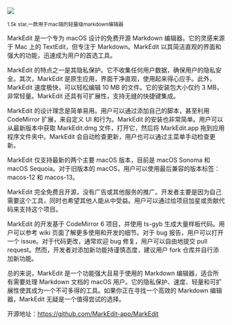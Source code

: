 <img src="/assets/image/250101-MarkEdit.png"/>

<small>1.5k star,一款用于mac端的轻量级markdown编辑器</small>

MarkEdit 是一个专为 macOS 设计的免费开源 Markdown 编辑器。它的灵感来源于 Mac 上的 TextEdit，但专注于 Markdown。MarkEdit 以其简洁直观的界面和强大的功能，迅速成为用户的首选工具。

MarkEdit 的特点之一是其隐私保护。它不收集任何用户数据，确保用户的隐私安全。其次，MarkEdit 是原生应用，界面干净直观，使用起来得心应手。此外，MarkEdit 速度极快，可以轻松编辑 10 MB 的文件。它的安装包大小仅约 3 MB，非常轻量。MarkEdit 还具有可扩展性，支持无缝的快捷键集成。

MarkEdit 的设计理念是简单易用。用户可以通过添加自己的脚本，甚至利用 CodeMirror 扩展，来自定义 UI 和行为。MarkEdit 的安装也非常简单。用户可以从最新版本中获取 MarkEdit.dmg 文件，打开它，然后将 MarkEdit.app 拖到应用程序文件夹中。MarkEdit 会自动检查更新，用户也可以通过主菜单手动检查更新。

MarkEdit 仅支持最新的两个主要 macOS 版本，目前是 macOS Sonoma 和 macOS Sequoia。对于旧版本的 macOS，用户可以使用最后兼容的版本标签：macos-12 和 macos-13。

MarkEdit 完全免费且开源，没有广告或其他服务的推广。开发者主要是因为自己需要这个工具，同时也希望其他人能从中受益。用户可以通过给项目加星或贡献代码来支持这个项目。

MarkEdit 的开发基于 CodeMirror 6 项目，并使用 ts-gyb 生成大量样板代码。用户可以参考 wiki 页面了解更多使用和开发的细节。对于 bug 报告，用户可以打开一个 issue。对于代码更改，通常欢迎 bug 修复，用户可以自由地提交 pull request。然而，开发者对添加新功能持谨慎态度，建议用户 fork 仓库并自行添加新功能。

总的来说，MarkEdit 是一个功能强大且易于使用的 Markdown 编辑器，适合所有需要处理 Markdown 文档的 macOS 用户。它的隐私保护、速度、轻量和可扩展性使其成为一个不可多得的工具。如果你正在寻找一个高效的 Markdown 编辑器，MarkEdit 无疑是一个值得尝试的选择。

开源地址：https://github.com/MarkEdit-app/MarkEdit